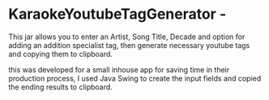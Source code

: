 # KaraokeYoutubeTagGenerator - 
This jar allows you to enter an Artist, Song Title, Decade and option for adding an addition specialist tag, then generate necessary youtube tags and copying them to clipboard.

this was developed for a small inhouse app for saving time in their production process, I used Java Swing to create the input fields and copied the ending results to clipboard.
